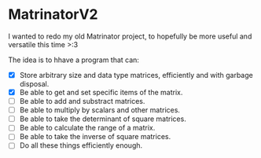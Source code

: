 # MatrinatorV2
I wanted to redo my old Matrinator project, to hopefully be more useful and versatile this time >:3

The idea is to hhave a program that can:
- [x] Store arbitrary size and data type matrices, efficiently and with garbage disposal.
- [x] Be able to get and set specific items of the matrix.
- [ ] Be able to add and substract matrices.
- [ ] Be able to multiply by scalars and other matrices.
- [ ] Be able to take the determinant of square matrices.
- [ ] Be able to calculate the range of a matrix.
- [ ] Be able to take the inverse of square matrices.
- [ ] Do all these things efficiently enough.
